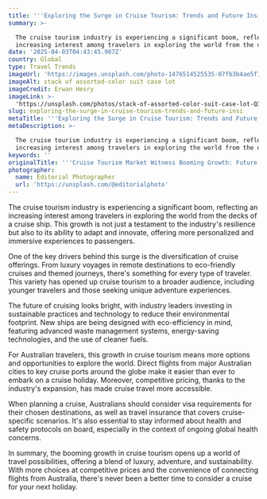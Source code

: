 ```yaml
---
title: '''Exploring the Surge in Cruise Tourism: Trends and Future Insights'''
summary: >-

  The cruise tourism industry is experiencing a significant boom, reflecting an
  increasing interest among travelers in exploring the world from the dec...
date: '2025-04-03T04:43:45.907Z'
country: Global
type: Travel Trends
imageUrl: 'https://images.unsplash.com/photo-1476514525535-07fb3b4ae5f1'
imageAlt: stack of assorted-color suit case lot
imageCredit: Erwan Hesry
imageLink: >-
  'https://unsplash.com/photos/stack-of-assorted-color-suit-case-lot-Q34YB7yjAxA'
slug: exploring-the-surge-in-cruise-tourism-trends-and-future-insi
metaTitle: '''Exploring the Surge in Cruise Tourism: Trends and Future Insights'''
metaDescription: >-

  The cruise tourism industry is experiencing a significant boom, reflecting an
  increasing interest among travelers in exploring the world from the dec...
keywords: ''
originalTitle: '''Cruise Tourism Market Witness Booming Growth: Future Demand, - openPR.com'''
photographer:
  name: Editorial Photographer
  url: 'https://unsplash.com/@editorialphoto'
---
```






The cruise tourism industry is experiencing a significant boom, reflecting an increasing interest among travelers in exploring the world from the decks of a cruise ship. This growth is not just a testament to the industry's resilience but also to its ability to adapt and innovate, offering more personalized and immersive experiences to passengers.

One of the key drivers behind this surge is the diversification of cruise offerings. From luxury voyages in remote destinations to eco-friendly cruises and themed journeys, there's something for every type of traveler. This variety has opened up cruise tourism to a broader audience, including younger travelers and those seeking unique adventure experiences.

The future of cruising looks bright, with industry leaders investing in sustainable practices and technology to reduce their environmental footprint. New ships are being designed with eco-efficiency in mind, featuring advanced waste management systems, energy-saving technologies, and the use of cleaner fuels.

For Australian travelers, this growth in cruise tourism means more options and opportunities to explore the world. Direct flights from major Australian cities to key cruise ports around the globe make it easier than ever to embark on a cruise holiday. Moreover, competitive pricing, thanks to the industry's expansion, has made cruise travel more accessible.

When planning a cruise, Australians should consider visa requirements for their chosen destinations, as well as travel insurance that covers cruise-specific scenarios. It's also essential to stay informed about health and safety protocols on board, especially in the context of ongoing global health concerns.

In summary, the booming growth in cruise tourism opens up a world of travel possibilities, offering a blend of luxury, adventure, and sustainability. With more choices at competitive prices and the convenience of connecting flights from Australia, there's never been a better time to consider a cruise for your next holiday.
